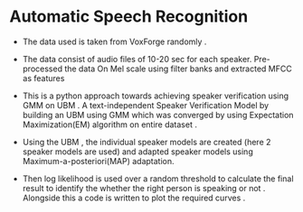 # Automatic Speech Recognition

- The data used is taken from VoxForge randomly .

- The data consist of audio files of 10-20 sec for each speaker. Pre-processed the data On Mel scale using filter banks and extracted MFCC as features

- This is a python approach towards achieving speaker verification using GMM on UBM . A text-independent Speaker Verification Model by building an UBM using GMM which was converged by using Expectation Maximization(EM) algorithm on entire dataset .

- Using the UBM , the individual speaker models are created (here 2 speaker models are used) and adapted speaker models using Maximum-a-posteriori(MAP) adaptation.

- Then log likelihood is used over a random threshold to calculate the final result to identify the whether the right person is speaking or not . Alongside this a code is written to plot the required curves .



